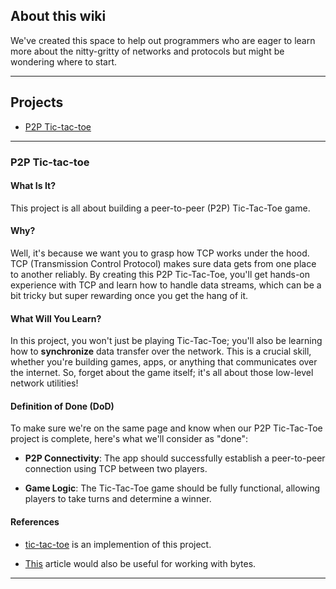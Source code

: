 
## About this wiki 

We've created this space to help out programmers who are eager to learn more about the nitty-gritty of networks and protocols but might be wondering where to start. 

---

## Projects 

- [P2P Tic-tac-toe](#P2P-Tic-tac-toe)

---


### P2P Tic-tac-toe

#### What Is It?

This project is all about building a peer-to-peer (P2P) Tic-Tac-Toe game.

#### Why?

Well, it's because we want you to grasp how TCP works under the hood. TCP (Transmission Control Protocol) makes sure data gets from one place to another reliably. By creating this P2P Tic-Tac-Toe, you'll get hands-on experience with TCP and learn how to handle data streams, which can be a bit tricky but super rewarding once you get the hang of it.

#### What Will You Learn?

In this project, you won't just be playing Tic-Tac-Toe; you'll also be learning how to **synchronize** data transfer over the network. This is a crucial skill, whether you're building games, apps, or anything that communicates over the internet. So, forget about the game itself; it's all about those low-level network utilities!

#### Definition of Done (DoD)

To make sure we're on the same page and know when our P2P Tic-Tac-Toe project is complete, here's what we'll consider as "done":

- **P2P Connectivity**: The app should successfully establish a peer-to-peer connection using TCP between two players.

- **Game Logic**: The Tic-Tac-Toe game should be fully functional, allowing players to take turns and determine a winner.


#### References

- [tic-tac-toe](https://github.com/behnambm/network-programming/tree/main/tic-tac-toe) is an implemention of this project.


- [This](https://medium.com/@maximgradan/serialize-a-struct-to-bytes-to-send-it-through-the-network-in-go-part-i-b861c15d2f06) article would also be useful for working with bytes.


---



